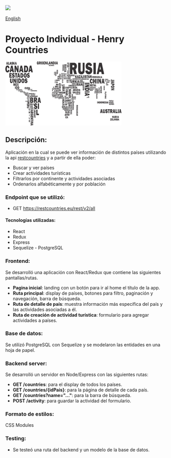 <p align='left'>
    <img src='https://static.wixstatic.com/media/85087f_0d84cbeaeb824fca8f7ff18d7c9eaafd~mv2.png/v1/fill/w_160,h_30,al_c,q_85,usm_0.66_1.00_0.01/Logo_completo_Color_1PNG.webp' </img>
</p>

<a href="https://github.com/rodriguezjulianf/Countries-Single-Page-Application/blob/main/README.es.md">English</a>
# Proyecto Individual - Henry Countries

<p align="left">
  <img height="200" src="./countries.png" />
</p>

## __Descripción:__

Aplicación en la cual se puede ver información de distintos países utilizando la api [restcountries](https://restcountries.eu/) y a partir de ella poder:

- Buscar y ver países
- Crear actividades turísticas
- Filtrarlos por continente y actividades asociadas
- Ordenarlos alfabéticamente y por población

### __Endpoint que se utilizó:__

- GET https://restcountries.eu/rest/v2/all

#### __Tecnologías utilizadas:__

- React
- Redux
- Express
- Sequelize - PostgreSQL

### __Frontend:__

Se desarrolló una aplicación con React/Redux que contiene las siguientes pantallas/rutas.

- __Pagina inicial__: landing con un botón para ir al home  el título de la app.
- __Ruta principal__: display de países, botones para filtro, paginación y navegación, barra de búsqueda.
- __Ruta de detalle de país__: muestra información más específica del país y las actividades asociadas a él.
- __Ruta de creación de actividad turística__: formulario para agregar actividades a países.

### __Base de datos:__

Se utilizó PostgreSQL con Sequelize y se modelaron las entidades en una hoja de papel.

### __Backend server:__

Se desarrolló un servidor en Node/Express con las siguientes rutas:

- __GET /countries__: para el display de todos los países.
- __GET /countries/{idPais}__: para la página de detalle de cada país.
- __GET /countries?name="..."__: para la barra de búsqueda.
- __POST /activity__: para guardar la actividad del formulario.

### __Formato de estilos:__

CSS Modules

### __Testing:__

- Se testeó una ruta del backend y un modelo de la base de datos.
